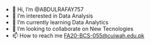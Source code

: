 - 👋 Hi, I’m @ABDULRAFAY757
- 👀 I’m interested in Data Analysis
- 🌱 I’m currently learning Data Analytics
- 💞️ I’m looking to collaborate on New Tecnologies
- 📫 How to reach me FA20-BCS-055@cuiwah.edu.pk

<!---
ABDULRAFAY757/ABDULRAFAY757 is a ✨ special ✨ repository because its `README.md` (this file) appears on your GitHub profile.
You can click the Preview link to take a look at your changes.
--->
